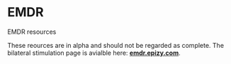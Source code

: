 # EMDR
EMDR resources

These reources are in alpha and should not be regarded as complete.
The bilateral stimulation page is avialble here: **[emdr.epizy.com](http://emdr.epizy.com/)**.
